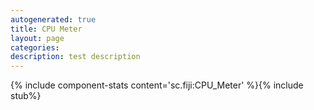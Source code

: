```yaml
---
autogenerated: true
title: CPU Meter
layout: page
categories: 
description: test description
---
```


{% include component-stats content='sc.fiji:CPU\_Meter' %}{% include stub%}

